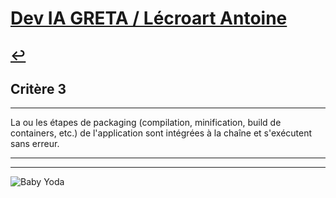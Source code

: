 
# [Dev IA GRETA / Lécroart Antoine](https://github.com/Dev-IA-2024/antoine.lecroart)

[↩️](..)
---

## Critère 3

---

La ou les étapes de packaging (compilation, minification, build de containers, etc.) de l'application sont intégrées à la chaîne et s'exécutent sans erreur.

---
---
![Baby Yoda](https://images3.alphacoders.com/110/1108129.jpg)
